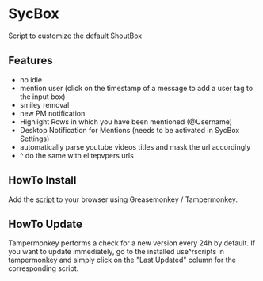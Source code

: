 # SycBox

Script to customize the default ShoutBox

## Features
* no idle
* mention user (click on the timestamp of a message to add a user tag to the input box)
* smiley removal
* new PM notification
* Highlight Rows in which you have been mentioned (@Username)
* Desktop Notification for Mentions (needs to be activated in SycBox Settings)
* automatically parse youtube videos titles and mask the url accordingly
* ^ do the same with elitepvpers urls

## HowTo Install

Add the [script](https://github.com/epvpsyc/SycBox/raw/master/SycBox.user.js) to your browser using Greasemonkey / Tampermonkey.

## HowTo Update

Tampermonkey performs a check for a new version every 24h by default.
If you want to update immediately, go to the installed use^rscripts in tampermonkey and simply click on the "Last Updated" column for the corresponding script.